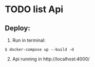 # TODO list Api

## Deploy:

1. Run in terminal: 

```ssh
$ docker-compose up --build -d
```

2. Api running in http://localhost:4000/
